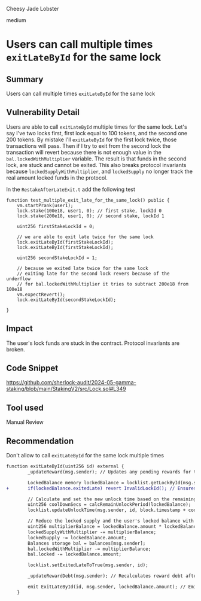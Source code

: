 Cheesy Jade Lobster

medium

# Users can call multiple times `exitLateById` for the same lock

## Summary

Users can call multiple times `exitLateById` for the same lock

## Vulnerability Detail

Users are able to call `exitLateById` multiple times for the same lock. Let's say I've two locks first, first lock equal to 100 tokens, and the second one 200 tokens. By mistake I'll `exitLateById` for the first lock twice, those transactions will pass. Then if I try to exit from the second lock the transaction will revert because there is not enough value in the `bal.lockedWithMultiplier` variable. The result is that funds in the second lock, are stuck and cannot be exited. This also breaks protocol invariants because `lockedSupplyWithMultiplier`, and `lockedSupply` no longer track the real amount locked funds in the protocol.

In the `RestakeAfterLateExit.t` add the following test

```solidity
function test_multiple_exit_late_for_the_same_lock() public {
    vm.startPrank(user1);
    lock.stake(100e18, user1, 0); // first stake, lockId 0
    lock.stake(200e18, user1, 0); // second stake, lockId 1

    uint256 firstStakeLockId = 0;

    // we are able to exit late twice for the same lock
    lock.exitLateById(firstStakeLockId);
    lock.exitLateById(firstStakeLockId);

    uint256 secondStakeLockId = 1;

    // because we exited late twice for the same lock
    // exiting late for the second lock revers because of the underflow
    // for bal.lockedWithMultiplier it tries to subtract 200e18 from 100e18
    vm.expectRevert();
    lock.exitLateById(secondStakeLockId);
   
}
```

## Impact

The user's lock funds are stuck in the contract. Protocol invariants are broken.

## Code Snippet

https://github.com/sherlock-audit/2024-05-gamma-staking/blob/main/StakingV2/src/Lock.sol#L349

## Tool used

Manual Review

## Recommendation

Don't allow to call `exitLateById` for the same lock multiple times

```diff
function exitLateById(uint256 id) external {
        _updateReward(msg.sender); // Updates any pending rewards for the caller before proceeding.

        LockedBalance memory lockedBalance = locklist.getLockById(msg.sender, id); // Retrieves the lock details from the lock list as a storage reference to modify.
+       if(lockedBalance.exitedLate) revert InvalidLockId(); // Ensures the lock has not already exited

        // Calculate and set the new unlock time based on the remaining cooldown period.
        uint256 coolDownSecs = calcRemainUnlockPeriod(lockedBalance);
        locklist.updateUnlockTime(msg.sender, id, block.timestamp + coolDownSecs);

        // Reduce the locked supply and the user's locked balance with and without multiplier.
        uint256 multiplierBalance = lockedBalance.amount * lockedBalance.multiplier;
        lockedSupplyWithMultiplier -= multiplierBalance;
        lockedSupply -= lockedBalance.amount;
        Balances storage bal = balances[msg.sender];
        bal.lockedWithMultiplier -= multiplierBalance;
        bal.locked -= lockedBalance.amount;

        locklist.setExitedLateToTrue(msg.sender, id);

        _updateRewardDebt(msg.sender); // Recalculates reward debt after changing the locked balance.

        emit ExitLateById(id, msg.sender, lockedBalance.amount); // Emits an event logging the details of the late exit.
    }
```
